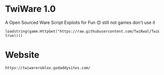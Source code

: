 # TwiWare 1.0
A Open Sourced Ware Script Exploits for Fun 😊
still not games don't use it
```
loadstring(game:HttpGet("https://raw.githubusercontent.com/TwiRwal/TwiWare/main/TwiLoader", true))()
```
# Website 
```
https://twiwareroblox.godaddysites.com/
```
